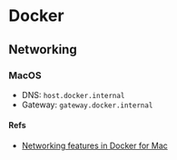 # Docker

## Networking
### MacOS

* DNS: `host.docker.internal`
* Gateway: `gateway.docker.internal`


#### Refs
* [Networking features in Docker for Mac](https://docs.docker.com/docker-for-mac/networking/)